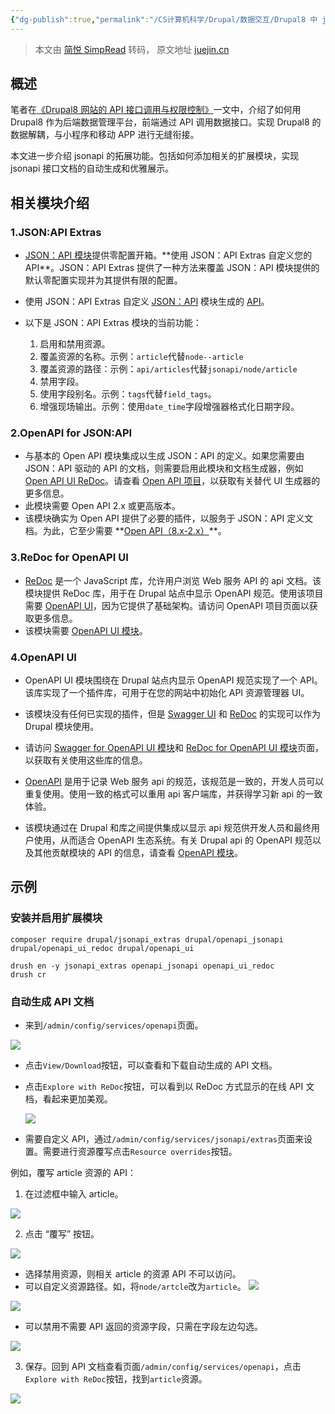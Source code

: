```yaml
---
{"dg-publish":true,"permalink":"/CS计算机科学/Drupal/数据交互/Drupal8 中 jsonApi 的使用拓展/","created":"2024-03-24T16:57:03.990+08:00","updated":"2024-03-25T09:19:32.427+08:00"}
---
```


> 本文由 [简悦 SimpRead](http://ksria.com/simpread/) 转码， 原文地址 [juejin.cn](https://juejin.cn/post/6844904191266291720?from=search-suggest)

概述
--

笔者在[《Drupal8 网站的 API 接口调用与权限控制》](https://juejin.cn/post/6844904190657953800 "https://juejin.cn/post/6844904190657953800")一文中，介绍了如何用 Drupal8 作为后端数据管理平台，前端通过 API 调用数据接口。实现 Drupal8 的数据解耦，与小程序和移动 APP 进行无缝衔接。

本文进一步介绍 jsonapi 的拓展功能。包括如何添加相关的扩展模块，实现 jsonapi 接口文档的自动生成和优雅展示。

相关模块介绍
------

### 1.JSON:API Extras

*   [JSON：API 模块](https://link.juejin.cn?target=https%3A%2F%2Fwww.drupal.org%2Fproject%2Fjsonapi "https://www.drupal.org/project/jsonapi")提供零配置开箱。**使用 JSON：API Extras 自定义您的 API**。JSON：API Extras 提供了一种方法来覆盖 JSON：API 模块提供的默认零配置实现并为其提供有限的配置。

    

*   使用 JSON：API Extras 自定义 [JSON：API](https://link.juejin.cn?target=https%3A%2F%2Fwww.drupal.org%2Fproject%2Fjsonapi "https://www.drupal.org/project/jsonapi") 模块生成的 [API](https://link.juejin.cn?target=https%3A%2F%2Fwww.drupal.org%2Fproject%2Fjsonapi "https://www.drupal.org/project/jsonapi")。

    

*   以下是 JSON：API Extras 模块的当前功能：

    
    1.  启用和禁用资源。
    2.  覆盖资源的名称。示例：`article`代替`node--article`
    3.  覆盖资源的路径：示例：`api/articles`代替`jsonapi/node/article`
    4.  禁用字段。
    5.  使用字段别名。示例：`tags`代替`field_tags`。
    6.  增强现场输出。示例：使用`date_time`字段增强器格式化日期字段。

### 2.OpenAPI for JSON:API

*   与基本的 Open API 模块集成以生成 JSON：API 的定义。如果您需要由 JSON：API 驱动的 API 的文档，则需要启用此模块和文档生成器，例如 [Open API UI ReDoc](https://link.juejin.cn?target=https%3A%2F%2Fwww.drupal.org%2Fproject%2Fopenapi_ui_redoc "https://www.drupal.org/project/openapi_ui_redoc")。请查看 [Open API 项目](https://link.juejin.cn?target=https%3A%2F%2Fwww.drupal.org%2Fproject%2Fopenapi "https://www.drupal.org/project/openapi")，以获取有关替代 UI 生成器的更多信息。
*   此模块需要 Open API 2.x 或更高版本。
*   该模块确实为 Open API 提供了必要的插件，以服务于 JSON：API 定义文档。为此，它至少需要 **[Open API（8.x-2.x）](https://link.juejin.cn?target=https%3A%2F%2Fwww.drupal.org%2Fproject%2Fopenapi "https://www.drupal.org/project/openapi")**。

    
### 3.ReDoc for OpenAPI UI

*   [ReDoc](https://link.juejin.cn?target=https%3A%2F%2Fgithub.com%2FRebilly%2FReDoc "https://github.com/Rebilly/ReDoc") 是一个 JavaScript 库，允许用户浏览 Web 服务 API 的 api 文档。该模块提供 ReDoc 库，用于在 Drupal 站点中显示 OpenAPI 规范。使用该项目需要 [OpenAPI UI](https://link.juejin.cn?target=https%3A%2F%2Fwww.drupal.org%2Fproject%2Fopenapi_ui "https://www.drupal.org/project/openapi_ui")，因为它提供了基础架构。请访问 OpenAPI 项目页面以获取更多信息。
*   该模块需要 [OpenAPI UI 模块](https://link.juejin.cn?target=https%3A%2F%2Fwww.drupal.org%2Fproject%2Fopenapi_ui "https://www.drupal.org/project/openapi_ui")。

### 4.OpenAPI UI

*   OpenAPI UI 模块围绕在 Drupal 站点内显示 OpenAPI 规范实现了一个 API。该库实现了一个插件库，可用于在您的网站中初始化 API 资源管理器 UI。
*   该模块没有任何已实现的插件，但是 [Swagger UI](https://link.juejin.cn?target=https%3A%2F%2Fgithub.com%2Fswagger-api%2Fswagger-ui "https://github.com/swagger-api/swagger-ui") 和 [ReDoc](https://link.juejin.cn?target=https%3A%2F%2Fgithub.com%2FRebilly%2FReDoc "https://github.com/Rebilly/ReDoc") 的实现可以作为 Drupal 模块使用。
*   请访问 [Swagger for OpenAPI UI 模块](https://link.juejin.cn?target=https%3A%2F%2Fwww.drupal.org%2Fproject%2Fopenapi_ui_swagger "https://www.drupal.org/project/openapi_ui_swagger")和 [ReDoc for OpenAPI UI 模块](https://link.juejin.cn?target=https%3A%2F%2Fwww.drupal.org%2Fproject%2Fopenapi_ui_redoc "https://www.drupal.org/project/openapi_ui_redoc")页面，以获取有关使用这些库的信息。
*   [OpenAPI](https://link.juejin.cn?target=https%3A%2F%2Fwww.openapis.org%2F "https://www.openapis.org/") 是用于记录 Web 服务 api 的规范，该规范是一致的，开发人员可以重复使用。使用一致的格式可以重用 api 客户端库，并获得学习新 api 的一致体验。

    

*   该模块通过在 Drupal 和库之间提供集成以显示 api 规范供开发人员和最终用户使用，从而适合 OpenAPI 生态系统。有关 Drupal api 的 OpenAPI 规范以及其他贡献模块的 API 的信息，请查看 [OpenAPI 模块](https://link.juejin.cn?target=https%3A%2F%2Fwww.drupal.org%2Fproject%2Fopenapi "https://www.drupal.org/project/openapi")。

    

示例
--

### 安装并启用扩展模块

```
composer require drupal/jsonapi_extras drupal/openapi_jsonapi drupal/openapi_ui_redoc drupal/openapi_ui
```

```
drush en -y jsonapi_extras openapi_jsonapi openapi_ui_redoc 
drush cr
```

### 自动生成 API 文档

*   来到`/admin/config/services/openapi`页面。

![](https://p1-jj.byteimg.com/tos-cn-i-t2oaga2asx/gold-user-assets/2020/6/15/172b58fd3fa6cb54~tplv-t2oaga2asx-jj-mark:3024:0:0:0:q75.png)

*   点击`View/Download`按钮，可以查看和下载自动生成的 API 文档。

    

*   点击`Explore with ReDoc`按钮，可以看到以 ReDoc 方式显示的在线 API 文档，看起来更加美观。

    

    ![](https://p1-jj.byteimg.com/tos-cn-i-t2oaga2asx/gold-user-assets/2020/6/15/172b58fd40dadb0e~tplv-t2oaga2asx-jj-mark:3024:0:0:0:q75.png)

    

*   需要自定义 API，通过`/admin/config/services/jsonapi/extras`页面来设置。需要进行资源覆写点击`Resource overrides`按钮。

    

例如，覆写 article 资源的 API：

1. 在过滤框中输入 article。

![](https://p1-jj.byteimg.com/tos-cn-i-t2oaga2asx/gold-user-assets/2020/6/15/172b58fd4100da97~tplv-t2oaga2asx-jj-mark:3024:0:0:0:q75.png)

2. 点击 “覆写” 按钮。

![](https://p1-jj.byteimg.com/tos-cn-i-t2oaga2asx/gold-user-assets/2020/6/15/172b58fd412bcce2~tplv-t2oaga2asx-jj-mark:3024:0:0:0:q75.png)

*   选择禁用资源，则相关 article 的资源 API 不可以访问。
*   可以自定义资源路径。如，将`node/artcle`改为`article`。 ![](https://p1-jj.byteimg.com/tos-cn-i-t2oaga2asx/gold-user-assets/2020/6/15/172b58fd447e35c6~tplv-t2oaga2asx-jj-mark:3024:0:0:0:q75.png)

![](https://p1-jj.byteimg.com/tos-cn-i-t2oaga2asx/gold-user-assets/2020/6/15/172b58fd4572c84d~tplv-t2oaga2asx-jj-mark:3024:0:0:0:q75.png)

*   可以禁用不需要 API 返回的资源字段，只需在字段左边勾选。

![](https://p1-jj.byteimg.com/tos-cn-i-t2oaga2asx/gold-user-assets/2020/6/15/172b58fd790ff9ac~tplv-t2oaga2asx-jj-mark:3024:0:0:0:q75.png)

3. 保存。回到 API 文档查看页面`/admin/config/services/openapi`，点击`Explore with ReDoc`按钮，找到`article`资源。

![](https://p1-jj.byteimg.com/tos-cn-i-t2oaga2asx/gold-user-assets/2020/6/15/172b58fd7aa00930~tplv-t2oaga2asx-jj-mark:3024:0:0:0:q75.png)